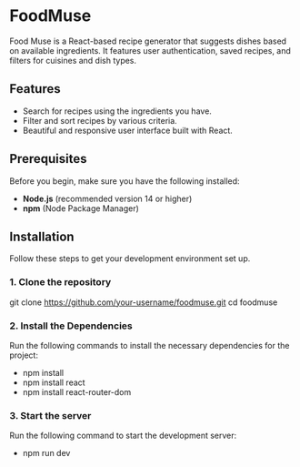 # FoodMuse

Food Muse is a React-based recipe generator that suggests dishes based on available ingredients. It features user authentication, saved recipes, and filters for cuisines and dish types.

## Features
- Search for recipes using the ingredients you have.
- Filter and sort recipes by various criteria.
- Beautiful and responsive user interface built with React.

## Prerequisites

Before you begin, make sure you have the following installed:

- **Node.js** (recommended version 14 or higher)
- **npm** (Node Package Manager)

## Installation

Follow these steps to get your development environment set up.

### 1. Clone the repository

git clone https://github.com/your-username/foodmuse.git
cd foodmuse

### 2. Install the Dependencies
Run the following commands to install the necessary dependencies for the project:
- npm install
- npm install react
- npm install react-router-dom
### 3. Start the server
Run the following command to start the development server:
- npm run dev
